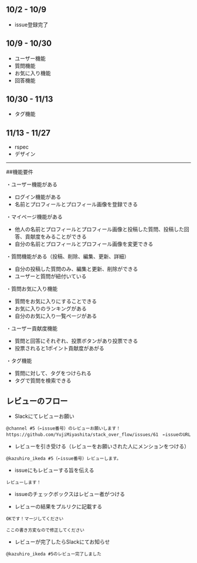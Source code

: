## 10/2 - 10/9
* issue登録完了

## 10/9 - 10/30
* ユーザー機能
* 質問機能
* お気に入り機能
* 回答機能

## 10/30 - 11/13
* タグ機能

## 11/13 - 11/27
* rspec
* デザイン

---
##機能要件

・ユーザー機能がある
* ログイン機能がある
* 名前とプロフィールとプロフィール画像を登録できる

・マイページ機能がある
* 他人の名前とプロフィールとプロフィール画像と投稿した質問、投稿した回答、貢献度をみることができる
* 自分の名前とプロフィールとプロフィール画像を変更できる

・質問機能がある（投稿、削除、編集、更新、詳細）
* 自分の投稿した質問のみ、編集と更新、削除ができる
* ユーザーと質問が紐付いている

・質問お気に入り機能
* 質問をお気に入りにすることできる
* お気に入りのランキングがある
* 自分のお気に入り一覧ページがある

・ユーザー貢献度機能
* 質問と回答にそれぞれ、投票ボタンがあり投票できる
* 投票されると1ポイント貢献度があがる

・タグ機能
* 質問に対して、タグをつけられる
* タグで質問を検索できる


## レビューのフロー

* Slackにてレビューお願い

```
@channel #5（←issue番号）のレビューお願いします！
https://github.com/YujiMiyashita/stack_over_flow/issues/61　←issueのURL
```

* レビューを引き受ける（レビューをお願いされた人にメンションをつける）

```
@kazuhiro_ikeda #5（←issue番号）レビューします。
```

* issueにもレビューする旨を伝える

```
レビューします！
```

* issueのチェックボックスはレビュー者がつける


* レビューの結果をプルリクに記載する

```
OKです！マージしてください
```
```
ここの書き方変なので修正してください
```

* レビューが完了したらSlackにてお知らせ

```
@kazuhiro_ikeda #5のレビュー完了しました
```
